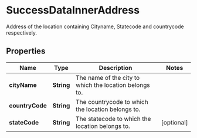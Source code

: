 

# SuccessDataInnerAddress

Address of the location containing Cityname, Statecode and countrycode respectively.

## Properties

| Name | Type | Description | Notes |
|------------ | ------------- | ------------- | -------------|
|**cityName** | **String** | The name of the city to which the location belongs to. |  |
|**countryCode** | **String** | The countrycode to which the location belongs to. |  |
|**stateCode** | **String** | The statecode to which the location belongs to. |  [optional] |




